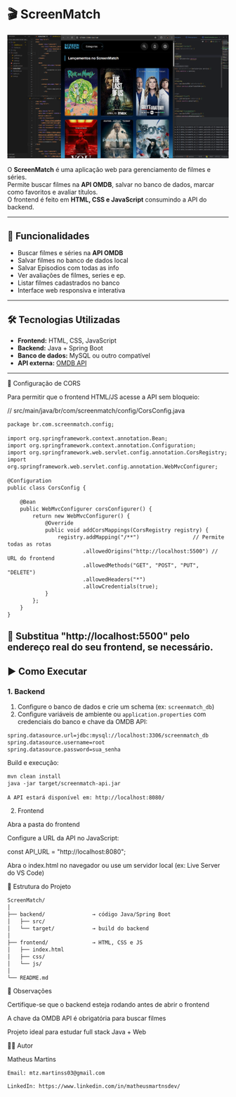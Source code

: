 # 🎬 ScreenMatch

![ScreenMatch](https://raw.githubusercontent.com/MartnsDev/Screenmatch-Web/main/Screenmatch.png)

O **ScreenMatch** é uma aplicação web para gerenciamento de filmes e séries.  
Permite buscar filmes na **API OMDB**, salvar no banco de dados, marcar como favoritos e avaliar títulos.  
O frontend é feito em **HTML, CSS e JavaScript** consumindo a API do backend.

---

## 📌 Funcionalidades

- Buscar filmes e séries na **API OMDB**  
- Salvar filmes no banco de dados local  
- Salvar Episodios com todas as info
- Ver avaliações de filmes, series e ep. 
- Listar filmes cadastrados no banco  
- Interface web responsiva e interativa  

---

## 🛠️ Tecnologias Utilizadas

- **Frontend:** HTML, CSS, JavaScript  
- **Backend:** Java + Spring Boot  
- **Banco de dados:** MySQL ou outro compatível  
- **API externa:** [OMDB API](http://www.omdbapi.com/)  

---

🔹 Configuração de CORS

Para permitir que o frontend HTML/JS acesse a API sem bloqueio:

// src/main/java/br/com/screenmatch/config/CorsConfig.java
```
package br.com.screenmatch.config;

import org.springframework.context.annotation.Bean;
import org.springframework.context.annotation.Configuration;
import org.springframework.web.servlet.config.annotation.CorsRegistry;
import org.springframework.web.servlet.config.annotation.WebMvcConfigurer;

@Configuration
public class CorsConfig {

    @Bean
    public WebMvcConfigurer corsConfigurer() {
        return new WebMvcConfigurer() {
            @Override
            public void addCorsMappings(CorsRegistry registry) {
                registry.addMapping("/**")                 // Permite todas as rotas
                        .allowedOrigins("http://localhost:5500") // URL do frontend
                        .allowedMethods("GET", "POST", "PUT", "DELETE")
                        .allowedHeaders("*")
                        .allowCredentials(true);
            }
        };
    }
}
```

🔹 Substitua "http://localhost:5500" pelo endereço real do seu frontend, se necessário.
---
## ▶️ Como Executar

### 1. Backend

1. Configure o banco de dados e crie um schema (ex: `screenmatch_db`)  
2. Configure variáveis de ambiente ou `application.properties` com credenciais do banco e chave da OMDB API:

```properties
spring.datasource.url=jdbc:mysql://localhost:3306/screenmatch_db
spring.datasource.username=root
spring.datasource.password=sua_senha
```

Build e execução:
```
mvn clean install
java -jar target/screenmatch-api.jar

A API estará disponível em: http://localhost:8080/
```

2. Frontend

Abra a pasta do frontend

Configure a URL da API no JavaScript:

const API_URL = "http://localhost:8080";


Abra o index.html no navegador ou use um servidor local (ex: Live Server do VS Code)

🔹 Estrutura do Projeto

```
ScreenMatch/
│
├── backend/               → código Java/Spring Boot
│   ├── src/
│   └── target/            → build do backend
│
├── frontend/              → HTML, CSS e JS
│   ├── index.html
│   ├── css/
│   └── js/
│
└── README.md
```
🔹 Observações

Certifique-se que o backend esteja rodando antes de abrir o frontend

A chave da OMDB API é obrigatória para buscar filmes

Projeto ideal para estudar full stack Java + Web

👨‍💻 Autor

Matheus Martins

```
Email: mtz.martinss03@gmail.com
```
```
LinkedIn: https://www.linkedin.com/in/matheusmartnsdev/
```
